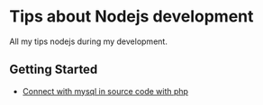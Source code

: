 # Tips about Nodejs development
All my tips nodejs during my development.
## Getting Started
* [Connect with mysql in source code with php](./connect-mysql.js)